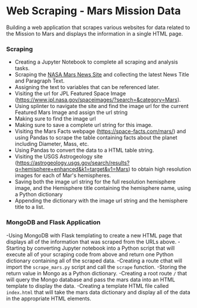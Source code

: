 # Web Scraping - Mars Mission Data

Building a web application that scrapes various websites for data related to the Mission to Mars and displays the information in a single HTML page. 


### Scraping

- Creating a Jupyter Notebook to complete all scraping and analysis tasks. 
- Scraping the [NASA Mars News Site](https://mars.nasa.gov/news/) and collecting the latest News Title and Paragraph Text. 
- Assigning the text to variables that can be referenced later.
- Visiting the url for JPL Featured Space Image (https://www.jpl.nasa.gov/spaceimages/?search=&category=Mars).
- Using splinter to navigate the site and find the image url for the current Featured Mars Image and assign the url string 
- Making sure to find the image url
- Making sure to save a complete url string for this image.
- Visiting the Mars Facts webpage (https://space-facts.com/mars/) and using Pandas to scrape the table containing facts about the planet including Diameter, Mass, etc.
- Using Pandas to convert the data to a HTML table string.
- Visiting the USGS Astrogeology site (https://astrogeology.usgs.gov/search/results?q=hemisphere+enhanced&k1=target&v1=Mars) to obtain high resolution images for each of Mar's hemispheres.
- Saving both the image url string for the full resolution hemisphere image, and the Hemisphere title containing the hemisphere name, using a Python dictionary 
- Appending the dictionary with the image url string and the hemisphere title to a list.

### MongoDB and Flask Application

-Using MongoDB with Flask templating to create a new HTML page that displays all of the information that was scraped from the URLs above.
-Starting by converting Jupyter notebook into a Python script that will execute all of your scraping code from above and return one Python dictionary containing all of the scraped data.
-Creating a route cthat will import the `scrape_mars.py` script and call the `scrape` function.
-Storing the return value in Mongo as a Python dictionary.
-Creating a root route `/` that will query the Mongo database and pass the mars data into an HTML template to display the data.
-Creating a template HTML file called `index.html` that will take the mars data dictionary and display all of the data in the appropriate HTML elements.
